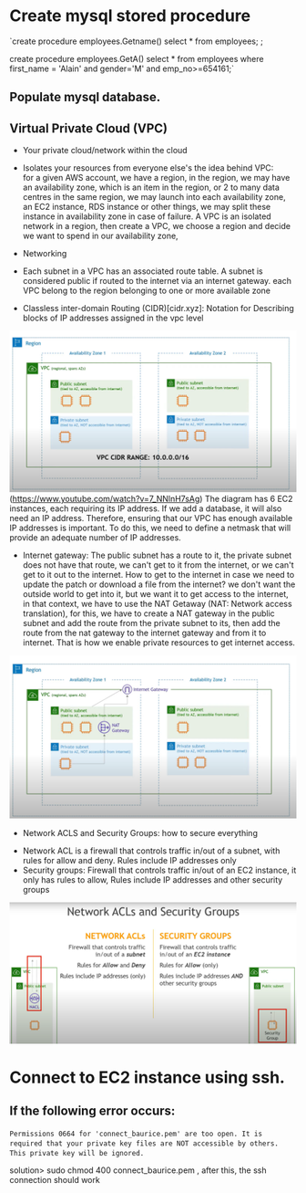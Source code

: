 # Create mysql stored procedure 
`create procedure employees.Getname()
select *
from employees;
;

create procedure employees.GetA()
select *
from employees
where first_name = 'Alain' and gender='M' and emp_no>=654161;`

## Populate mysql database.  

## Virtual Private Cloud (VPC)
* Your private cloud/network within the cloud
* Isolates your resources from everyone else's
the idea behind VPC:  
for a given AWS account, we have a region, in the region, we may have an availability zone, which is an item in the region, or 2 to many data centres in the same region,  we may launch into each availability zone, an EC2 instance, RDS instance or other things, we may split these instance in availability zone in case of failure. A VPC is an isolated network in a region, then create a VPC, we choose a region and decide we want to spend in our availability zone, 

* Networking 

* Each subnet in a VPC has an associated route table. A subnet is considered public if routed to the internet via an internet gateway. 
each VPC belong to the region belonging to one or more available zone 

* Classless inter-domain Routing (CIDR)[cidr.xyz]: Notation for Describing blocks of IP addresses assigned in the vpc level

![](cidr.png) (https://www.youtube.com/watch?v=7_NNlnH7sAg)
The diagram has 6 EC2 instances, each requiring its IP address. If we add a database, it will also need an IP address. Therefore, ensuring that our VPC has enough available IP addresses is important. To do this, we need to define a netmask that will provide an adequate number of IP addresses.
* Internet gateway: The public subnet has a route to it, the private subnet does not have that route, we can't get to it from the internet, or we can't get to it out to the internet. How to get to the internet in case we need to update the patch or download a file from the internet? we don't want the outside world to get into it, but we want it to get access to the internet, in that context, we have to use the NAT Getaway (NAT: Network access translation), for this, we have to create a NAT gateway in the public subnet and add the route from the private subnet to its, then add the route from the nat gateway to the internet gateway and from it to internet. That is how we enable private resources to get internet access. 

![](NAT.png)

* Network ACLS and Security Groups: how to secure everything
- Network ACL is a firewall that controls traffic in/out of a subnet, with rules for allow and deny. Rules include IP addresses only
- Security groups: Firewall that controls traffic in/out of an EC2 instance, it only has rules to allow, Rules include IP addresses and other security groups

![](Nacls.png)


# Connect to EC2 instance using ssh. 
## If the following error occurs:  
`Permissions 0664 for 'connect_baurice.pem' are too open.
It is required that your private key files are NOT accessible by others.
This private key will be ignored.
`

solution>  sudo chmod 400 connect_baurice.pem , after this, the ssh connection should work

